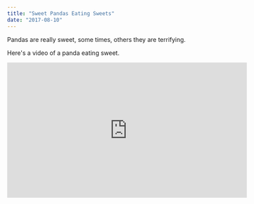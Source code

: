 ```yaml
---
title: "Sweet Pandas Eating Sweets"
date: "2017-08-10"
---
```


Pandas are really sweet, some times, others they are terrifying.

Here's a video of a panda eating sweet.

<iframe width="560" height="315" src="https://www.  youtube.com/embed/4n0xNbfJLR8" frameborder="0" allowfullscreen></iframe>
